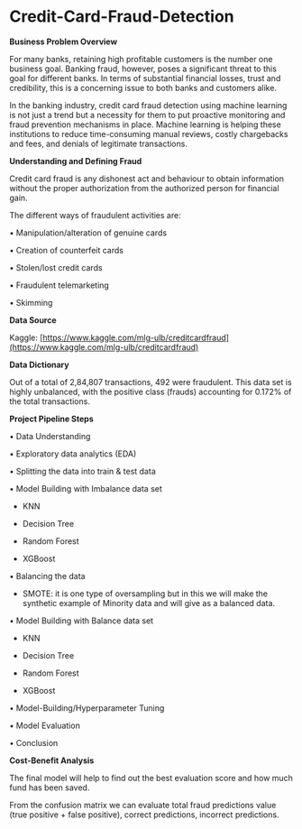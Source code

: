 # Credit-Card-Fraud-Detection


**Business Problem Overview**

For many banks, retaining high profitable customers is the number one business goal. Banking fraud, however, poses a significant threat to this goal for different banks. In terms of substantial financial losses, trust and credibility, this is a concerning issue to both banks and customers alike.

In the banking industry, credit card fraud detection using machine learning is not just a trend but a necessity for them to put proactive monitoring and fraud prevention mechanisms in place. Machine learning is helping these institutions to reduce time-consuming manual reviews, costly chargebacks and fees, and denials of legitimate transactions.

**Understanding and Defining Fraud**

Credit card fraud is any dishonest act and behaviour to obtain information without the proper authorization from the authorized person for financial gain.

The different ways of fraudulent activities are:

• Manipulation/alteration of genuine cards

• Creation of counterfeit cards

• Stolen/lost credit cards

• Fraudulent telemarketing

• Skimming

**Data Source**

Kaggle: [https://www.kaggle.com/mlg-ulb/creditcardfraud](https://www.kaggle.com/mlg-ulb/creditcardfraud)

**Data Dictionary**

Out of a total of 2,84,807 transactions, 492 were fraudulent. This data set is highly unbalanced, with the positive class (frauds) accounting for 0.172% of the total transactions.

**Project Pipeline Steps**

• Data Understanding

• Exploratory data analytics (EDA)

• Splitting the data into train &amp; test data

• Model Building with Imbalance data set

- KNN

- Decision Tree

- Random Forest

- XGBoost

• Balancing the data

- SMOTE: it is one type of oversampling but in this we will make the synthetic example of Minority data and will give as a balanced data.

• Model Building with Balance data set

- KNN

- Decision Tree

- Random Forest

- XGBoost

• Model-Building/Hyperparameter Tuning

• Model Evaluation

• Conclusion

**Cost-Benefit Analysis**

The final model will help to find out the best evaluation score and how much fund has been saved.

From the confusion matrix we can evaluate total fraud predictions value (true positive + false positive), correct predictions, incorrect predictions.
